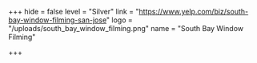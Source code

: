 +++
hide = false
level = "Silver"
link = "https://www.yelp.com/biz/south-bay-window-filming-san-jose"
logo = "/uploads/south_bay_window_filming.png"
name = "South Bay Window Filming"

+++